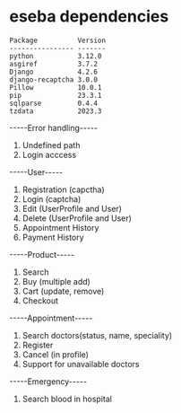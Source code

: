 # eseba dependencies
    Package          Version
    ---------------- -------
    python           3.12.0
    asgiref          3.7.2
    Django           4.2.6
    django-recaptcha 3.0.0
    Pillow           10.0.1
    pip              23.3.1
    sqlparse         0.4.4
    tzdata           2023.3


-----Error handling-----
  1. Undefined path
  2. Login acccess


-----User-----
  1.	Registration (capctha)
  2.	Login (captcha)
  3.	Edit (UserProfile and User)
  4.	Delete (UserProfile and User)
  5.	Appointment History
  6.	Payment History


-----Product-----
  1.	Search
  2.	Buy (multiple add)
  3.	Cart (update, remove)
  4.	Checkout


-----Appointment-----
  1.	Search doctors(status, name, speciality)
  2.	Register
  3.	Cancel (in profile)
  4.	Support for unavailable doctors

-----Emergency-----
  1. Search blood in hospital
